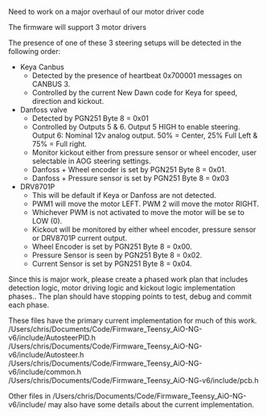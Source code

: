 Need to work on a major overhaul of our motor driver code

The firmware will support 3 motor drivers

The presence of one of these 3 steering setups will be detected in the following order:

- Keya Canbus
    - Detected by the presence of heartbeat 0x700001 messages on CANBUS 3.
    - Controlled by the current New Dawn code for Keya for speed, direction and kickout.
- Danfoss valve
    - Detected by PGN251 Byte 8 = 0x01
    - Controlled by Outputs 5 & 6. Output 5 HIGH to enable steering. Output 6:  Nominal 12v analog output. 50% = Center, 25% Full Left & 75% = Full right. 
    - Monitor kickout either from pressure sensor or wheel encoder, user selectable in AOG steering settings.
    - Danfoss + Wheel encoder is set by PGN251 Byte 8 = 0x01. 
    - Danfoss + Pressure sensor is set by PGN251 Byte 8 = 0x03
- DRV8701P
    - This will be default if Keya or Danfoss are not detected.
    - PWM1 will move the motor LEFT. PWM 2 will move the motor RIGHT.
    - Whichever PWM is not activated to move the motor will be se to LOW (0). 
    - Kickout will be monitored by either wheel encoder, pressure sensor or DRV8701P current output.
    - Wheel Encoder is set by PGN251 Byte 8  = 0x00.
    - Pressure Sensor is seen by PGN251 Byte 8 = 0x02.
    - Current Sensor is set by PGN251 Byte 8 = 0x04.

Since this is major work, please create a phased work plan that includes detection logic, motor driving logic and kickout logic implementation phases.. The plan should have stopping points to test, debug and commit each phase. 

These files have the primary current implementation for much of this work.
/Users/chris/Documents/Code/Firmware_Teensy_AiO-NG-v6/include/AutosteerPID.h
/Users/chris/Documents/Code/Firmware_Teensy_AiO-NG-v6/include/Autosteer.h
/Users/chris/Documents/Code/Firmware_Teensy_AiO-NG-v6/include/common.h
/Users/chris/Documents/Code/Firmware_Teensy_AiO-NG-v6/include/pcb.h

Other files in /Users/chris/Documents/Code/Firmware_Teensy_AiO-NG-v6/include/ may also have some details about the current implementation.